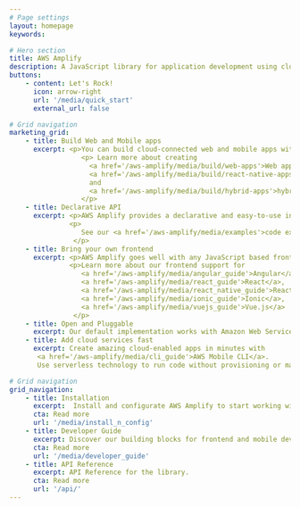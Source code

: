 ```yaml
---
# Page settings
layout: homepage
keywords:

# Hero section
title: AWS Amplify
description: A JavaScript library for application development using cloud services.
buttons:
    - content: Let's Rock!
      icon: arrow-right
      url: '/media/quick_start'
      external_url: false

# Grid navigation
marketing_grid:
    - title: Build Web and Mobile apps
      excerpt: <p>You can build cloud-connected web and mobile apps with AWS Amplify.</p>   
                  <p> Learn more about creating 
                    <a href='/aws-amplify/media/build/web-apps'>Web apps</a>,
                    <a href='/aws-amplify/media/build/react-native-apps'>React Native apps,</a>
                    and
                    <a href='/aws-amplify/media/build/hybrid-apps'>hybrid mobile apps</a>.
                  </p>
    - title: Declarative API
      excerpt: <p>AWS Amplify provides a declarative and easy-to-use interface across different categories of cloud operations.</p>
               <p>
                  See our <a href='/aws-amplify/media/examples'>code examples</a> to learn how you can 'cloud-enable' your app in under 5 minutes.
                </p> 
    - title: Bring your own frontend 
      excerpt: <p>AWS Amplify goes well with any JavaScript based frontend workflow, and React Native for mobile developers.</p> 
               <p>Learn more about our frontend support for
                  <a href='/aws-amplify/media/angular_guide'>Angular</a>,
                  <a href='/aws-amplify/media/react_guide'>React</a>, 
                  <a href='/aws-amplify/media/react_native_guide'>React Native</a>,
                  <a href='/aws-amplify/media/ionic_guide'>Ionic</a>,
                  <a href='/aws-amplify/media/vuejs_guide'>Vue.js</a>
                </p>
    - title: Open and Pluggable
      excerpt: Our default implementation works with Amazon Web Services (AWS), but AWS Amplify is designed to be open and pluggable for any custom backend or service.
    - title: Add cloud services fast
      excerpt: Create amazing cloud-enabled apps in minutes with 
       <a href='/aws-amplify/media/cli_guide'>AWS Mobile CLI</a>. 
       Use serverless technology to run code without provisioning or managing servers.

# Grid navigation
grid_navigation:
    - title: Installation
      excerpt:  Install and configurate AWS Amplify to start working with cloud services.
      cta: Read more
      url: '/media/install_n_config'
    - title: Developer Guide
      excerpt: Discover our building blocks for frontend and mobile developers.
      cta: Read more
      url: '/media/developer_guide'
    - title: API Reference
      excerpt: API Reference for the library.
      cta: Read more
      url: '/api/'      
---
```

